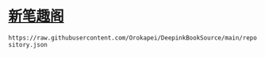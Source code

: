 # [新笔趣阁](www.xquge.com)
``
https://raw.githubusercontent.com/Orokapei/DeepinkBookSource/main/repository.json
``

